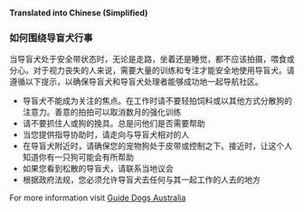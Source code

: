 #### **Translated into Chinese (Simplified)**

### 如何围绕导盲犬行事

当导盲犬处于安全带状态时，无论是走路，坐着还是睡觉，都不应该拍摄，喂食或分心。对于视力丧失的人来说，需要大量的训练和专注才能安全地使用导盲犬。请遵循以下提示，以确保导盲犬和导盲犬处理者能够成功地一起导航社区。

- 导盲犬不能成为关注的焦点。在工作时请不要轻拍饲料或以其他方式分散狗的注意力。善意的拍拍可以取消数月的强化训练
- 请不要抓住人或狗的挽具。总是问他们是否需要帮助
- 当您提供指导协助时，请走向与导盲犬相对的人
- 在导盲犬附近时，请确保您的宠物狗处于皮带或控制之下。接近时，让这个人知道你有一只狗可能会有所帮助
- 如果您看到松散的导盲犬，请联系当地议会
- 根据政府法规，您必须允许导盲犬去任何与其一起工作的人去的地方

For more information visit [Guide Dogs Australia](https://www.guidedogsaustralia.com/)